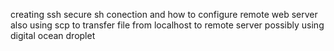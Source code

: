 creating ssh secure sh conection and how to configure remote web server also using scp to transfer file from localhost to remote server possibly using digital ocean droplet
